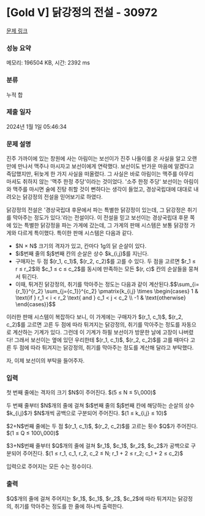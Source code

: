 # [Gold V] 닭강정의 전설 - 30972 

[문제 링크](https://www.acmicpc.net/problem/30972) 

### 성능 요약

메모리: 196504 KB, 시간: 2392 ms

### 분류

누적 합

### 제출 일자

2024년 1월 1일 05:46:34

### 문제 설명

<p>진주 가까이에 있는 창원에 사는 아림이는 보선이가 진주 나들이를 온 사실을 알고 오랜만에 만나서 맥주나 마시자고 보선이에게 연락했다. 보선이도 반가운 마음에 알겠다고 즉답했지만, 뒤늦게 한 가지 사실을 떠올렸다. 그 사실은 바로 아림이는 맥주를 아무리 마셔도 취하지 않는 '맥주 한정 주당'이라는 것이었다. '소주 한정 주당' 보선이는 아림이와 맥주를 마시면 술에 진탕 취할 것이 뻔하다는 생각이 들었고, 경상국립대에 대대로 내려오는 닭강정의 전설을 믿어보기로 하였다.</p>

<p>닭강정의 전설은 '경상국립대 후문에서 파는 특별한 닭강정이 있는데, 그 닭강정은 취기를 막아주는 정도가 있다.'라는 전설이다. 이 전설을 믿고 보선이는 경상국립대 후문 쪽에 있는 특별한 닭강정을 파는 가게에 갔는데, 그 가게의 판매 시스템은 보통 닭강정 가게와 다르게 특이했다. 특이한 판매 시스템은 다음과 같다.</p>

<ul>
	<li>$N × N$ 크기의 격자가 있고, 칸마다 1g의 닭 순살이 있다.</li>
	<li>$i$번째 줄의 $j$번째 칸의 순살은 상수 $k_{i,j}$를 지닌다.</li>
	<li>구매자는 두 점 $(r_1, c_1)$, $(r_2, c_2)$를 고를 수 있다. 두 점을 고르면 $r_1 ≤ r ≤ r_2$와 $c_1 ≤ c ≤ c_2$를 동시에 만족하는 모든 $(r, c)$ 칸의 순살들을 뭉쳐서 튀긴다.</li>
	<li>이때, 튀겨진 닭강정의, 취기를 막아주는 정도는 다음과 같이 계산된다.$$\sum_{i={r_1}}^{r_2} \sum_{j={c_1}}^{c_2} \pmatrix{k_{i,j} \times \begin{cases} 1 & \text{if } r_1 < i < r_2 \text{ and } c_1 < j < c_2 \\ -1 & \text{otherwise} \end{cases}}$$</li>
</ul>

<p>이러한 판매 시스템이 복잡하다 보니, 이 가게에는 구매자가 $(r_1, c_1)$, $(r_2, c_2)$를 고르면 고른 두 점에 따라 튀겨지는 닭강정의, 취기를 막아주는 정도를 자동으로 계산하는 기계가 있다. 그런데 이 기계가 하필 보선이가 방문한 날에 고장이 나버렸다! 그래서 보선이는 옆에 있던 우리한테 $(r_1, c_1)$, $(r_2, c_2)$를 고를 때마다 고른 두 점에 따라 튀겨지는 닭강정의, 취기를 막아주는 정도를 계산해 달라고 부탁했다.</p>

<p>자, 이제 보선이의 부탁을 들어주자.</p>

### 입력 

 <p>첫 번째 줄에는 격자의 크기 $N$이 주어진다. $(5 ≤ N ≤ 5\,000)$</p>

<p>두 번째 줄부터 $N$개의 줄에 걸쳐 $i$번째 줄의 $j$번째 칸에 해당하는 순살의 상수 $k_{i,j}$가 $N$개씩 공백으로 구분되어 주어진다. $(1 ≤ k_{i,j} ≤ 10)$</p>

<p>$2+N$번째 줄에는 두 점 $(r_1, c_1)$, $(r_2, c_2)$를 고르는 횟수 $Q$가 주어진다. $(1 ≤ Q ≤ 100\,000)$</p>

<p>$3+N$번째 줄부터 $Q$개의 줄에 걸쳐 $r_1$, $c_1$, $r_2$, $c_2$가 공백으로 구분되어 주어진다. $(1 ≤ r_1, c_1, r_2, c_2 ≤ N; r_1 + 2 ≤ r_2; c_1 + 2 ≤ c_2)$</p>

<p>입력으로 주어지는 모든 수는 정수이다.</p>

### 출력 

 <p>$Q$개의 줄에 걸쳐 주어지는 $r_1$, $c_1$, $r_2$, $c_2$에 따라 튀겨지는 닭강정의, 취기를 막아주는 정도를 한 줄에 하나씩 출력한다.</p>


